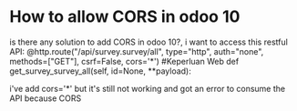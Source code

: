 
# How to allow CORS in odoo 10

is there any solution to add CORS in odoo 10?, i want to access this restful API:
@http.route("/api/survey.survey/all", type="http", auth="none", methods=["GET"], csrf=False, cors='*') #Keperluan Web
    def get_survey_survey_all(self, id=None, **payload):

i've add cors='*' but it's still not working and got an error to consume the API because CORS

        